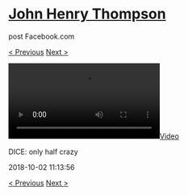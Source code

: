 # [John Henry Thompson](../README.md)
post Facebook.com

[< Previous](2018-10-02-1.md) [Next >](2018-09-30-1.md)

[![](../media/2018-10-02/DICE-only-half-crazy.mp4)](../README.md)

DICE: only half crazy

2018-10-02 11:13:56

[< Previous](2018-10-02-1.md) [Next >](2018-09-30-1.md)